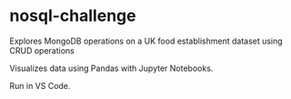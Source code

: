 # nosql-challenge

Explores MongoDB operations on a UK food establishment dataset using CRUD operations

Visualizes data using Pandas with Jupyter Notebooks.

Run in VS Code.